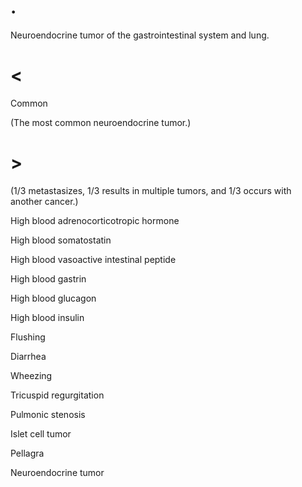 # .

Neuroendocrine tumor of the gastrointestinal system and lung.

# <

Common

(The most common neuroendocrine tumor.)

# >

(1/3 metastasizes, 1/3 results in multiple tumors, and 1/3 occurs with another cancer.)

High blood adrenocorticotropic hormone

High blood somatostatin

High blood vasoactive intestinal peptide

High blood gastrin

High blood glucagon

High blood insulin

Flushing

Diarrhea

Wheezing

Tricuspid regurgitation

Pulmonic stenosis

Islet cell tumor

Pellagra

Neuroendocrine tumor
